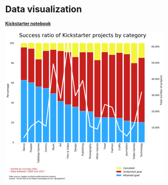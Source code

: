 # Data visualization

#### [Kickstarter notebook](https://github.com/togademi/dataviz/blob/master/notebooks/kickstarter.ipynb)

![Success ratio of Kickstarter projects by category](./images/ks_success_ratio.png)
